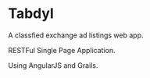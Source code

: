 Tabdyl
======
A classfied exchange ad listings web app.

RESTFul Single Page Application.

Using AngularJS and Grails.
